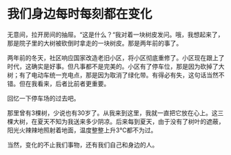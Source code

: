 # 我们身边每时每刻都在变化

无意间，拉开房间的抽屉。“这是什么？“我对着一块树皮发问。哦，我想起来了，那是院子里的大树被砍倒时拿走的一块树皮。那是两年前的事了。

两年前的冬天，社区响应国家改造老旧小区，将小区彻底重修了。小区现在跟上了时代，这确实是好事。但凡事都不是完美的。小区有了停车位，那是因为砍掉了大树；有了电动车统一充电点，那是因为取消了绿化带。有得必有失，这句话当然不错。但在我看来，后者比前者更重要。

回忆一下停车场的过去吧。

那里曾有3棵树，少说也有30岁了。从我来到这里，我就一直把它放在心上。这三棵大树，在夏天不知为我送来多少阴凉。后来每到夏天，由于没有了树叶的遮蔽，阳光火辣辣地照射着地面，温度整整上升3℃都不为过。

当然，变化的不止我们事物，还有我们自己和身边的人。